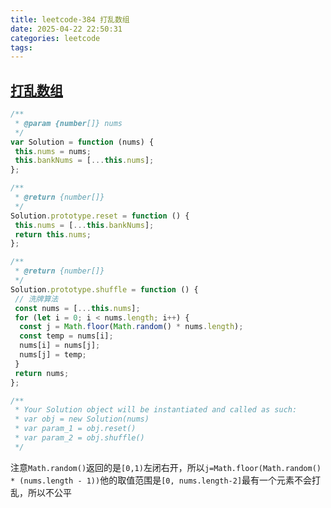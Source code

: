 ```yaml
---
title: leetcode-384 打乱数组
date: 2025-04-22 22:50:31
categories: leetcode
tags:
---
```


## [打乱数组](https://leetcode.cn/problems/shuffle-an-array/description/)

```js
/**
 * @param {number[]} nums
 */
var Solution = function (nums) {
 this.nums = nums;
 this.bankNums = [...this.nums];
};

/**
 * @return {number[]}
 */
Solution.prototype.reset = function () {
 this.nums = [...this.bankNums];
 return this.nums;
};

/**
 * @return {number[]}
 */
Solution.prototype.shuffle = function () {
 // 洗牌算法
 const nums = [...this.nums];
 for (let i = 0; i < nums.length; i++) {
  const j = Math.floor(Math.random() * nums.length);
  const temp = nums[i];
  nums[i] = nums[j];
  nums[j] = temp;
 }
 return nums;
};

/**
 * Your Solution object will be instantiated and called as such:
 * var obj = new Solution(nums)
 * var param_1 = obj.reset()
 * var param_2 = obj.shuffle()
 */
```

注意`Math.random()`返回的是`[0,1)`左闭右开，所以`j=Math.floor(Math.random() * (nums.length - 1))`他的取值范围是`[0, nums.length-2]`最有一个元素不会打乱，所以不公平
